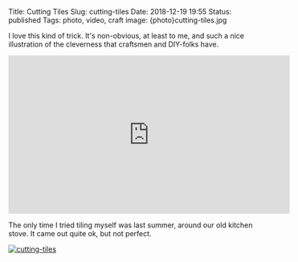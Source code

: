 Title: Cutting Tiles
Slug: cutting-tiles
Date: 2018-12-19 19:55
Status: published
Tags: photo, video, craft
image: {photo}cutting-tiles.jpg

I love this kind of trick. It's non-obvious, at least to me, and such a nice
illustration of the cleverness that craftsmen and DIY-folks have.

<iframe width="560" height="315" src="https://www.youtube.com/embed/4m4NSWK9U6k" frameborder="0" allow="accelerometer; autoplay; encrypted-media; gyroscope; picture-in-picture" allowfullscreen></iframe>

The only time I tried tiling myself was last summer, around our old kitchen
stove. It came out quite ok, but not perfect.

[![cutting-tiles]({photo}cutting-tiles.jpg "cutting-tiles")]({static}/pic/cutting-tiles.jpg)
